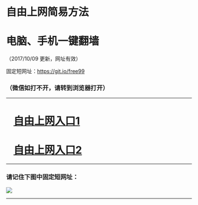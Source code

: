 ﻿# 自由上网简易方法

# 电脑、手机一键翻墙

（2017/10/09 更新，网址有效）

固定短网址：https://git.io/free99

### （微信如打不开，请转到浏览器打开）


***





# &nbsp;&nbsp; <a href="http://ft598421382.fwq-tz-1001.info/fwqtz01.html?t=10090018011 " target="_blank">自由上网入口1</a>
# &nbsp;&nbsp; <a href="http://ft545416374.fwq-tz-1002.info/fwqtz02.html?t=100900122693 " target="_blank">自由上网入口2</a>
***

### 请记住下图中固定短网址：

<img src="https://s3-us-west-2.amazonaws.com/fwq-1001/yjfq-20170905okok.png" /> 


***

